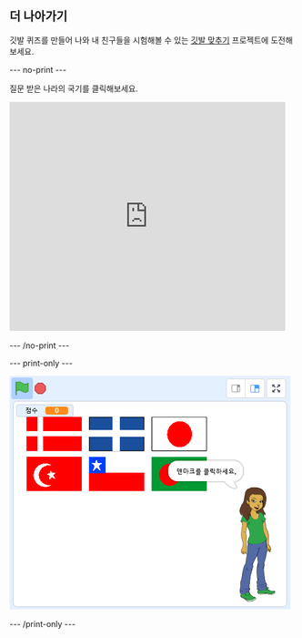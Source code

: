 ## 더 나아가기

깃발 퀴즈를 만들어 나와 내 친구들을 시험해볼 수 있는 [깃발 맞추기](https://projects.raspberrypi.org/en/projects/guess-the-flag?utm_source=pathway&utm_medium=whatnext&utm_campaign=projects) 프로젝트에 도전해보세요.

\--- no-print \---

질문 받은 나라의 국기를 클릭해보세요.

<div class="scratch-preview">
  <iframe allowtransparency="true" width="485" height="402" src="https://scratch.mit.edu/projects/embed/276891625/?autostart=false" frameborder="0" scrolling="no"></iframe>
</div>

\--- /no-print \---

\--- print-only \---

![완성된 게임](images/finished-game.png)

\--- /print-only \---